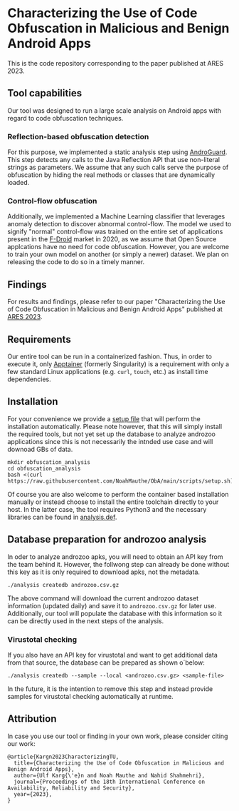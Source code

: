 # Characterizing the Use of Code Obfuscation in Malicious and Benign Android Apps

This is the code repository corresponding to the paper published at ARES 2023.

## Tool capabilities

Our tool was designed to run a large scale analysis on Android apps with regard to code obfuscation techniques.

### Reflection-based obfuscation detection

For this purpose, we implemented a static analysis step using [AndroGuard](https://github.com/androguard/androguard).
This step detects any calls to the Java Reflection API that use non-literal strings as parameters.
We assume that any such calls serve the purpose of obfuscation by hiding the real methods or classes that are dynamically loaded.

### Control-flow obfuscation

Additionally, we implemented a Machine Learning classifier that leverages anomaly detection to discover abnormal control-flow.
The model we used to signify "normal" control-flow was trained on the entire set of applications present in the [F-Droid](https://f-droid.org/) market in 2020, as we assume that Open Source applcations have no need for code obfuscation.
However, you are welcome to train your own model on another (or simply a newer) dataset.
We plan on releasing the code to do so in a timely manner.

## Findings

For results and findings, please refer to our paper "Characterizing the Use of Code Obfuscation in Malicious and Benign Android Apps" published at [ARES 2023](https://www.ares-conference.eu/).

## Requirements

Our entire tool can be run in a containerized fashion.
Thus, in order to execute it, only [Apptainer](https://apptainer.org/) (formerly Singularity) is a requirement with only a few standard Linux applications (e.g. ```curl```, ```touch```, etc.) as install time dependencies.

## Installation

For your convenience we provide a [setup file](scripts/setup.sh) that will perform the installation automatically.
Please note however, that this will simply install the required tools, but not yet set up the database to analyze androzoo applications since this is not necessarily the intnded use case and will downoad GBs of data.

```
mkdir obfuscation_analysis
cd obfuscation_analysis
bash <(curl https://raw.githubusercontent.com/NoahMauthe/ObA/main/scripts/setup.sh)
```

Of course you are also welcome to perform the container based installation manually or instead choose to install the entire toolchain directly to your host.
In the latter case, the tool requires Python3 and the necessary libraries can be found in [analysis.def](environment/analysis.def).

## Database preparation for androzoo analysis

In oder to analyze androzoo apks, you will need to obtain an API key from the team behind it.
However, the follwong step can already be done without this key as it is only required to download apks, not the metadata.

```./analysis createdb androzoo.csv.gz```

The above command will download the current androzoo dataset information (updated daily) and save it to ```androzoo.csv.gz``` for later use.
Additionally, our tool will populate the database with this information so it can be directly used in the next steps of the analysis.

### Virustotal checking

If you also have an API key for virustotal and want to get additional data from that source, the database can be prepared as shown o´below:

```./analysis createdb --sample --local <androzoo.csv.gz> <sample-file>```

In the future, it is the intention to remove this step and instead provide samples for virustotal checking automatically at runtime.

## Attribution

In case you use our tool or finding in your own work, please consider citing our work:

```
@article{Kargn2023CharacterizingTU,
  title={Characterizing the Use of Code Obfuscation in Malicious and Benign Android Apps},
  author={Ulf Karg{\'e}n and Noah Mauthe and Nahid Shahmehri},
  journal={Proceedings of the 18th International Conference on Availability, Reliability and Security},
  year={2023},
}
```
